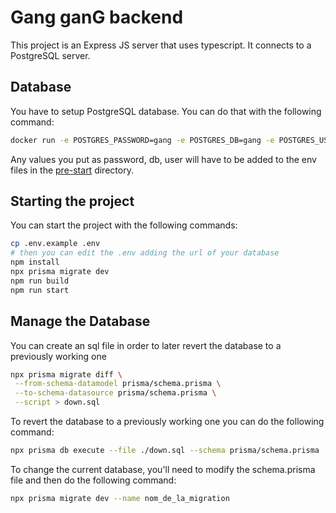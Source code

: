 # Gang ganG backend

This project is an Express JS server that uses typescript. It connects to a PostgreSQL server.

## Database

You have to setup PostgreSQL database. You can do that with the following command:

```bash
docker run -e POSTGRES_PASSWORD=gang -e POSTGRES_DB=gang -e POSTGRES_USER=gang -e POSTGRES_HOST_AUTH_METHOD=trust -p5432:5432 postgres
```

Any values you put as password, db, user will have to be added to the env files in the [pre-start](./src/pre-start/) directory.

## Starting the project

You can start the project with the following commands:

```bash
cp .env.example .env
# then you can edit the .env adding the url of your database
npm install
npx prisma migrate dev
npm run build
npm run start
```

## Manage the Database

You can create an sql file in order to later revert the database to a previously working one

```bash
npx prisma migrate diff \
 --from-schema-datamodel prisma/schema.prisma \
 --to-schema-datasource prisma/schema.prisma \
 --script > down.sql
```

To revert the database to a previously working one you can do the following command:

```bash
npx prisma db execute --file ./down.sql --schema prisma/schema.prisma 
```

To change the current database, you'll need to modify the schema.prisma file and then do the following command:

```bash
npx prisma migrate dev --name nom_de_la_migration
```
